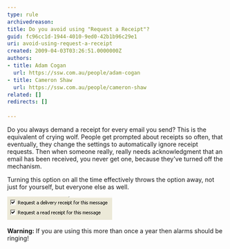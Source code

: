 ```yaml
---
type: rule
archivedreason: 
title: Do you avoid using "Request a Receipt"?
guid: fc96cc1d-1944-4010-9ed0-42b1b96c29e1
uri: avoid-using-request-a-receipt
created: 2009-04-03T03:26:51.0000000Z
authors:
- title: Adam Cogan
  url: https://ssw.com.au/people/adam-cogan
- title: Cameron Shaw
  url: https://ssw.com.au/people/cameron-shaw
related: []
redirects: []

---
```


Do you always demand a receipt for every email you send? This is the equivalent of crying wolf. People get prompted about receipts so often, that eventually, they change the settings to automatically ignore receipt requests. Then when someone really, really needs acknowledgment that an email has been received, you never get one, because they've turned off the mechanism.

Turning this option on all the time effectively throws the option away, not just for yourself, but everyone else as well.

<!--endintro-->

![Figure: Selectively request read receipts so as not to annoy your recipient.](OutlookReceiptRequest.gif)  

**Warning:** If you are using this more than once a year then alarms should be ringing!
